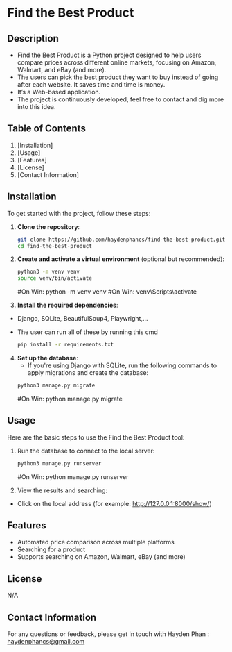 # Find the Best Product

## Description

- Find the Best Product is a Python project designed to help users compare prices across different online markets, focusing on Amazon, Walmart, and eBay (and more).
- The users can pick the best product they want to buy instead of going after each website. It saves time and time is money.
- It’s a Web-based application.
- The project is continuously developed, feel free to contact and dig more into this idea.

## Table of Contents

1. [Installation]
2. [Usage]
3. [Features]
4. [License]
5. [Contact Information]

## Installation

To get started with the project, follow these steps:

1. **Clone the repository**:
    ```sh
    git clone https://github.com/haydenphancs/find-the-best-product.git
    cd find-the-best-product
    ```

2. **Create and activate a virtual environment** (optional but recommended):
    ```sh
    python3 -m venv venv
    source venv/bin/activate  
    ```
    #On Win: python -m venv venv
    #On Win: venv\Scripts\activate

3. **Install the required dependencies**:
- Django, SQLite, BeautifulSoup4, Playwright,...
- The user can run all of these by running this cmd
  
    ```sh
    pip install -r requirements.txt
    ```

4. **Set up the database**:
    - If you're using Django with SQLite, run the following commands to apply migrations and create the database:
    ```sh
    python3 manage.py migrate 
    ```
    #On Win:  python manage.py migrate

## Usage

Here are the basic steps to use the Find the Best Product tool:

1. Run the database to connect to the local server:
    ```sh
    python3 manage.py runserver 
    ```
    #On Win: python manage.py runserver

2. View the results and searching:
- Click on the local address (for example: http://127.0.0.1:8000/show/)


## Features

- Automated price comparison across multiple platforms
- Searching for a product
- Supports searching on Amazon, Walmart, eBay (and more)


## License

N/A

## Contact Information

For any questions or feedback, please get in touch with Hayden Phan : haydenphancs@gmail.com

